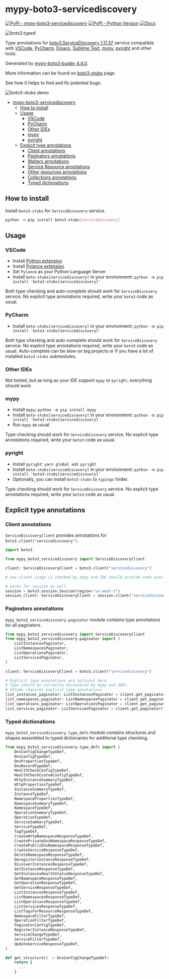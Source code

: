 # mypy-boto3-servicediscovery

[![PyPI - mypy-boto3-servicediscovery](https://img.shields.io/pypi/v/mypy-boto3-servicediscovery.svg?color=blue)](https://pypi.org/project/mypy-boto3-servicediscovery)
[![PyPI - Python Version](https://img.shields.io/pypi/pyversions/mypy-boto3-servicediscovery.svg?color=blue)](https://pypi.org/project/mypy-boto3-servicediscovery)
[![Docs](https://img.shields.io/readthedocs/mypy-boto3-builder.svg?color=blue)](https://mypy-boto3-builder.readthedocs.io/)

![boto3.typed](https://github.com/vemel/mypy_boto3_builder/raw/master/logo.png)

Type annotations for
[boto3.ServiceDiscovery 1.17.37](https://boto3.amazonaws.com/v1/documentation/api/1.17.37/reference/services/servicediscovery.html#ServiceDiscovery) service
compatible with
[VSCode](https://code.visualstudio.com/),
[PyCharm](https://www.jetbrains.com/pycharm/),
[Emacs](https://www.gnu.org/software/emacs/),
[Sublime Text](https://www.sublimetext.com/),
[mypy](https://github.com/python/mypy),
[pyright](https://github.com/microsoft/pyright)
and other tools.

Generated by [mypy-boto3-buider 4.4.0](https://github.com/vemel/mypy_boto3_builder).

More information can be found on [boto3-stubs](https://pypi.org/project/boto3-stubs/) page.

See how it helps to find and fix potential bugs:

![boto3-stubs demo](https://github.com/vemel/mypy_boto3_builder/raw/master/demo.gif)

- [mypy-boto3-servicediscovery](#mypy-boto3-servicediscovery)
  - [How to install](#how-to-install)
  - [Usage](#usage)
    - [VSCode](#vscode)
    - [PyCharm](#pycharm)
    - [Other IDEs](#other-ides)
    - [mypy](#mypy)
    - [pyright](#pyright)
  - [Explicit type annotations](#explicit-type-annotations)
    - [Client annotations](#client-annotations)
    - [Paginators annotations](#paginators-annotations)
    - [Waiters annotations](#waiters-annotations)
    - [Service Resource annotations](#service-resource-annotations)
    - [Other resources annotations](#other-resources-annotations)
    - [Collections annotations](#collections-annotations)
    - [Typed dictionations](#typed-dictionations)

## How to install

Install `boto3-stubs` for `ServiceDiscovery` service.

```bash
python -m pip install boto3-stubs[servicediscovery]
```

## Usage

### VSCode

- Install [Python extension](https://marketplace.visualstudio.com/items?itemName=ms-python.python)
- Install [Pylance extension](https://marketplace.visualstudio.com/items?itemName=ms-python.vscode-pylance)
- Set `Pylance` as your Python Language Server
- Install `boto-stubs[servicediscovery]` in your environment: `python -m pip install 'boto3-stubs[servicediscovery]'`

Both type checking and auto-complete should work for `ServiceDiscovery` service.
No explicit type annotations required, write your `boto3` code as usual.

### PyCharm

- Install `boto-stubs[servicediscovery]` in your environment: `python -m pip install 'boto3-stubs[servicediscovery]'`

Both type checking and auto-complete should work for `ServiceDiscovery` service.
No explicit type annotations required, write your `boto3` code as usual.
Auto-complete can be slow on big projects or if you have a lot of installed `boto3-stubs` submodules.

### Other IDEs

Not tested, but as long as your IDE support `mypy` or `pyright`, everything should work.

### mypy

- Install `mypy`: `python -m pip install mypy`
- Install `boto-stubs[servicediscovery]` in your environment: `python -m pip install 'boto3-stubs[servicediscovery]'`
- Run `mypy` as usual

Type checking should work for `ServiceDiscovery` service.
No explicit type annotations required, write your `boto3` code as usual.

### pyright

- Install `pyright`: `yarn global add pyright`
- Install `boto-stubs[servicediscovery]` in your environment: `python -m pip install 'boto3-stubs[servicediscovery]'`
- Optionally, you can install `boto3-stubs` to `typings` folder.

Type checking should work for `ServiceDiscovery` service.
No explicit type annotations required, write your `boto3` code as usual.

## Explicit type annotations

### Client annotations

`ServiceDiscoveryClient` provides annotations for `boto3.client("servicediscovery")`.

```python
import boto3

from mypy_boto3_servicediscovery import ServiceDiscoveryClient

client: ServiceDiscoveryClient = boto3.client("servicediscovery")

# now client usage is checked by mypy and IDE should provide code auto-complete

# works for session as well
session = boto3.session.Session(region="us-west-1")
session_client: ServiceDiscoveryClient = session.client("servicediscovery")
```

### Paginators annotations

`mypy_boto3_servicediscovery.paginator` module contains type annotations for all paginators.

```python
from mypy_boto3_servicediscovery import ServiceDiscoveryClient
from mypy_boto3_servicediscovery.paginator import (
    ListInstancesPaginator,
    ListNamespacesPaginator,
    ListOperationsPaginator,
    ListServicesPaginator,
)

client: ServiceDiscoveryClient = boto3.client("servicediscovery")

# Explicit type annotations are optional here
# Type should be correctly discovered by mypy and IDEs
# VSCode requires explicit type annotations
list_instances_paginator: ListInstancesPaginator = client.get_paginator("list_instances")
list_namespaces_paginator: ListNamespacesPaginator = client.get_paginator("list_namespaces")
list_operations_paginator: ListOperationsPaginator = client.get_paginator("list_operations")
list_services_paginator: ListServicesPaginator = client.get_paginator("list_services")
```







### Typed dictionations

`mypy_boto3_servicediscovery.type_defs` module contains structures and shapes assembled
to typed dictionaries for additional type checking.

```python
from mypy_boto3_servicediscovery.type_defs import (
    DnsConfigChangeTypeDef,
    DnsConfigTypeDef,
    DnsPropertiesTypeDef,
    DnsRecordTypeDef,
    HealthCheckConfigTypeDef,
    HealthCheckCustomConfigTypeDef,
    HttpInstanceSummaryTypeDef,
    HttpPropertiesTypeDef,
    InstanceSummaryTypeDef,
    InstanceTypeDef,
    NamespacePropertiesTypeDef,
    NamespaceSummaryTypeDef,
    NamespaceTypeDef,
    OperationSummaryTypeDef,
    OperationTypeDef,
    ServiceSummaryTypeDef,
    ServiceTypeDef,
    TagTypeDef,
    CreateHttpNamespaceResponseTypeDef,
    CreatePrivateDnsNamespaceResponseTypeDef,
    CreatePublicDnsNamespaceResponseTypeDef,
    CreateServiceResponseTypeDef,
    DeleteNamespaceResponseTypeDef,
    DeregisterInstanceResponseTypeDef,
    DiscoverInstancesResponseTypeDef,
    GetInstanceResponseTypeDef,
    GetInstancesHealthStatusResponseTypeDef,
    GetNamespaceResponseTypeDef,
    GetOperationResponseTypeDef,
    GetServiceResponseTypeDef,
    ListInstancesResponseTypeDef,
    ListNamespacesResponseTypeDef,
    ListOperationsResponseTypeDef,
    ListServicesResponseTypeDef,
    ListTagsForResourceResponseTypeDef,
    NamespaceFilterTypeDef,
    OperationFilterTypeDef,
    PaginatorConfigTypeDef,
    RegisterInstanceResponseTypeDef,
    ServiceChangeTypeDef,
    ServiceFilterTypeDef,
    UpdateServiceResponseTypeDef,
)

def get_structure() -> DnsConfigChangeTypeDef:
    return {
      ...
    }
```
